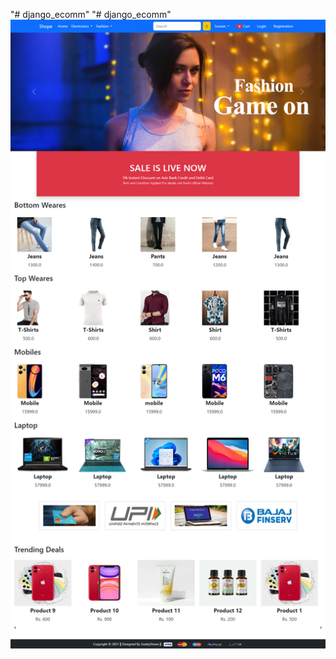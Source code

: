 "# django_ecomm" 
"# django_ecomm" 
![ScreenShot](https://github.com/mr-shubhamkumar/django_ecomm/blob/main/screenshort/Shope-Home.png)
